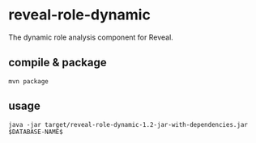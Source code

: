 # reveal-role-dynamic
The dynamic role analysis component for Reveal.

## compile & package
    mvn package

## usage
    java -jar target/reveal-role-dynamic-1.2-jar-with-dependencies.jar $DATABASE-NAME$
